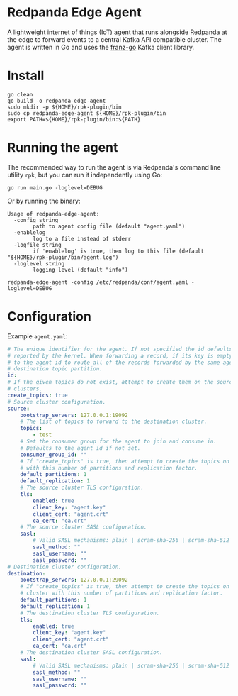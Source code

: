 # Redpanda Edge Agent

A lightweight internet of things (IoT) agent that runs alongside Redpanda at the edge to forward events to a central Kafka API compatible cluster. The agent is written in Go and uses the [franz-go](https://github.com/twmb/franz-go) Kafka client library.

# Install

```
go clean
go build -o redpanda-edge-agent
sudo mkdir -p ${HOME}/rpk-plugin/bin
sudo cp redpanda-edge-agent ${HOME}/rpk-plugin/bin
export PATH=${HOME}/rpk-plugin/bin:${PATH}
```

# Running the agent

The recommended way to run the agent is via Redpanda's command line utility `rpk`, but you can run it independently using Go:

```
go run main.go -loglevel=DEBUG
```

Or by running the binary:
```
Usage of redpanda-edge-agent:
  -config string
    	path to agent config file (default "agent.yaml")
  -enablelog
    	log to a file instead of stderr
  -logfile string
    	if 'enablelog' is true, then log to this file (default "${HOME}/rpk-plugin/bin/agent.log")
  -loglevel string
    	logging level (default "info")

redpanda-edge-agent -config /etc/redpanda/conf/agent.yaml -loglevel=DEBUG
```

# Configuration

Example `agent.yaml`:

```yaml
# The unique identifier for the agent. If not specified the id defaults to the hostname 
# reported by the kernel. When forwarding a record, if its key is empty, then it is set
# to the agent id to route all of the records forwarded by the same agent to the same 
# destination topic partition.
id:
# If the given topics do not exist, attempt to create them on the source and destination
# clusters.
create_topics: true
# Source cluster configuration.
source:
    bootstrap_servers: 127.0.0.1:19092
    # The list of topics to forward to the destination cluster.
    topics:
        - test
    # Set the consumer group for the agent to join and consume in.
    # Defaults to the agent id if not set.
    consumer_group_id: ""
    # If "create_topics" is true, then attempt to create the topics on the source cluster
    # with this number of partitions and replication factor.
    default_partitions: 1
    default_replication: 1
    # The source cluster TLS configuration.
    tls:
        enabled: true
        client_key: "agent.key"
        client_cert: "agent.crt"
        ca_cert: "ca.crt"
    # The source cluster SASL configuration.
    sasl:
        # Valid SASL mechanisms: plain | scram-sha-256 | scram-sha-512 | aws-msk-iam
        sasl_method: ""
        sasl_username: ""
        sasl_password: ""
# Destination cluster configuration.
destination:
    bootstrap_servers: 127.0.0.1:29092
    # If "create_topics" is true, then attempt to create the topics on the destination
    # cluster with this number of partitions and replication factor.
    default_partitions: 1
    default_replication: 1
    # The destination cluster TLS configuration.
    tls:
        enabled: true
        client_key: "agent.key"
        client_cert: "agent.crt"
        ca_cert: "ca.crt"
    # The destination cluster SASL configuration.
    sasl:
        # Valid SASL mechanisms: plain | scram-sha-256 | scram-sha-512 | aws-msk-iam
        sasl_method: ""
        sasl_username: ""
        sasl_password: ""
```
